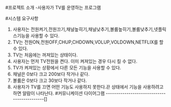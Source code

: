 #프로젝트 소개
-사용자가 TV를 운영하는 프로그램

#시스템 요구사항
1. 사용자는 전원켜기,전원끄기,채널높히기,채널낮추기,볼륨높히기,볼륨낮추기,넷플릭스기능을 사용할 수 있다. 
2. TV는 전원ON,전원OFF,CHUP,CHDOWN,VOLUP,VOLDOWN,NETFLIX를 할 수 있다.
3. TV는 처음에는 꺼져있는 상태이다.
4. 사용자는 먼저 TV전원을 켠다. 이미 켜져있는 경우 다시 킬 수 없다.
5. TV가 켜져있는 상황에서 다른 모든 기능을 사용할 수 있다.
6. 채널은 0보다 크고 200보다 작거나 같다.
7. 볼륨은 0보다 크고 30보다 작거나 같다.
8. 사용자가 TV를 끄면 어떤 기능도 사용하지 못한다.끈 상태에서 기능을 사용하려고하면 알람이 나타난다.
#커뮤니케이션  다이어그램
--------------------------------------------[]
